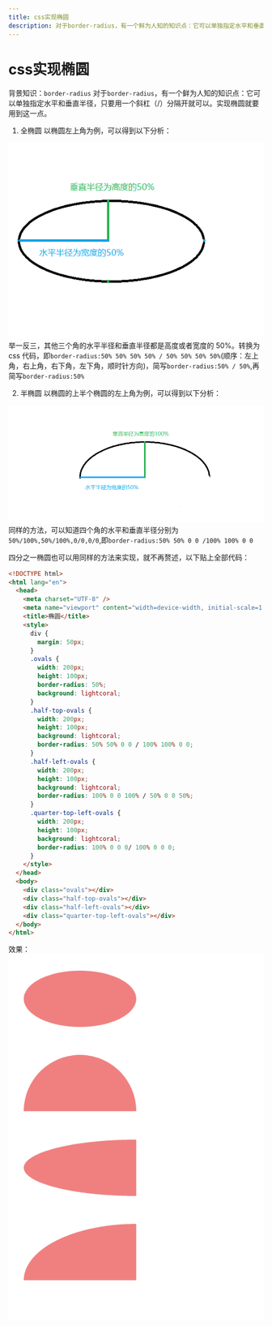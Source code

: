 ```yaml
---
title: css实现椭圆
description: 对于border-radius，有一个鲜为人知的知识点：它可以单独指定水平和垂直半径，只要用一个斜杠（/）分隔开就可以。实现椭圆就要用到这一点。s
---
```


# css实现椭圆

背景知识：`border-radius`
对于`border-radius`，有一个鲜为人知的知识点：它可以单独指定水平和垂直半径，只要用一个斜杠（/）分隔开就可以。实现椭圆就要用到这一点。

1. 全椭圆
   以椭圆左上角为例，可以得到以下分析：

![椭圆左上角分析](../../assets/images/md/elliptic-left-top.png)
举一反三，其他三个角的水平半径和垂直半径都是高度或者宽度的 50%。转换为 css 代码，即`border-radius:50% 50% 50% 50% / 50% 50% 50% 50%`(顺序：左上角，右上角，右下角，左下角，顺时针方向)，简写`border-radius:50% / 50%`,再简写`border-radius:50%`

2. 半椭圆
   以椭圆的上半个椭圆的左上角为例，可以得到以下分析：

![半椭圆左上角分析](../../assets/images/md/half-elliptic-left-top.png)
同样的方法，可以知道四个角的水平和垂直半径分别为`50%/100%,50%/100%,0/0,0/0`,即`border-radius:50% 50% 0 0 /100% 100% 0 0`

四分之一椭圆也可以用同样的方法来实现，就不再赘述，以下贴上全部代码：

```html
<!DOCTYPE html>
<html lang="en">
  <head>
    <meta charset="UTF-8" />
    <meta name="viewport" content="width=device-width, initial-scale=1.0" />
    <title>椭圆</title>
    <style>
      div {
        margin: 50px;
      }
      .ovals {
        width: 200px;
        height: 100px;
        border-radius: 50%;
        background: lightcoral;
      }
      .half-top-ovals {
        width: 200px;
        height: 100px;
        background: lightcoral;
        border-radius: 50% 50% 0 0 / 100% 100% 0 0;
      }
      .half-left-ovals {
        width: 200px;
        height: 100px;
        background: lightcoral;
        border-radius: 100% 0 0 100% / 50% 0 0 50%;
      }
      .quarter-top-left-ovals {
        width: 200px;
        height: 100px;
        background: lightcoral;
        border-radius: 100% 0 0 0/ 100% 0 0 0;
      }
    </style>
  </head>
  <body>
    <div class="ovals"></div>
    <div class="half-top-ovals"></div>
    <div class="half-left-ovals"></div>
    <div class="quarter-top-left-ovals"></div>
  </body>
</html>
```

效果：
![所有效果.jpg](../../assets/images/md/elliptic-all.png)
